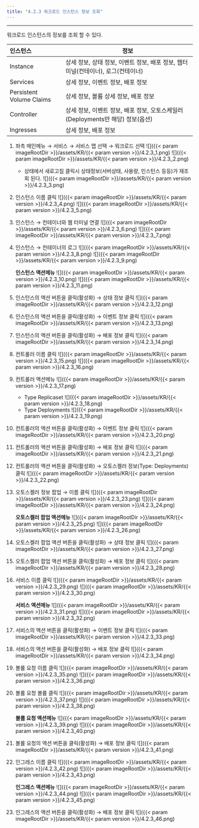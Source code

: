 ```yaml
---
title: "4.2.3 워크로드 인스턴스 정보 조회"
---
```


---
워크로드 인스턴스의 정보를 조회 할 수 있다.

| **인스턴스**               | **정보**                                                |
| :----------------------- | ----------------------------------------------------- |
| Instance                 | 상세 정보, 상태 정보, 이벤트 정보, 배포 정보, 웹터미널\(컨테이너\), 로그\(컨테이너\) |
| Services                 | 상세 정보, 이벤트 정보, 배포 정보                                  |
| Persistent Volume Claims | 상세 정보, 볼륨 상세 정보, 배포 정보                                |
| Controller               | 상세 정보, 이벤트 정보, 배포 정보, 오토스케일러(Deployments만 해당) 정보\(옵션\)                 |
| Ingresses                | 상세 정보, 배포 정보                                          |

1. 좌측 메인메뉴 → 서비스 → 서비스 맵 선택 → 워크로드 선택
    ![]({{< param imageRootDir >}}/assets/KR/{{< param version >}}/4.2.3_1.png)
    ![]({{< param imageRootDir >}}/assets/KR/{{< param version >}}/4.2.3_2.png)

    * 상태에서 새로고침 클릭시 상태정보(서버상태, 사용량, 인스턴스 등등)가 재조회 된다.
    ![]({{< param imageRootDir >}}/assets/KR/{{< param version >}}/4.2.3_3.png)


2. 인스턴스 이름 클릭
    ![]({{< param imageRootDir >}}/assets/KR/{{< param version >}}/4.2.3_4.png)
    ![]({{< param imageRootDir >}}/assets/KR/{{< param version >}}/4.2.3_5.png)

3. 인스턴스 → 컨테이너와 웹 터미널 연결
    ![]({{< param imageRootDir >}}/assets/KR/{{< param version >}}/4.2.3_6.png)
    ![]({{< param imageRootDir >}}/assets/KR/{{< param version >}}/4.2.3_7.png)

4. 인스턴스 → 컨테이너의 로그
    ![]({{< param imageRootDir >}}/assets/KR/{{< param version >}}/4.2.3_8.png)
    ![]({{< param imageRootDir >}}/assets/KR/{{< param version >}}/4.2.3_9.png)
    
    **인스턴스 액션메뉴**
    ![]({{< param imageRootDir >}}/assets/KR/{{< param version >}}/4.2.3_10.png)
    ![]({{< param imageRootDir >}}/assets/KR/{{< param version >}}/4.2.3_11.png)

5. 인스턴스의 액션 버튼을 클릭\(활성화\) → 상태 정보 클릭
    ![]({{< param imageRootDir >}}/assets/KR/{{< param version >}}/4.2.3_12.png)

6. 인스턴스의 액션 버튼을 클릭\(활성화\) → 이벤트 정보 클릭
    ![]({{< param imageRootDir >}}/assets/KR/{{< param version >}}/4.2.3_13.png)

7. 인스턴스의 액션 버튼을 클릭\(활성화\) → 배포 정보 클릭
    ![]({{< param imageRootDir >}}/assets/KR/{{< param version >}}/4.2.3_14.png)

8. 컨트롤러 이름 클릭
    ![]({{< param imageRootDir >}}/assets/KR/{{< param version >}}/4.2.3_15.png)
    ![]({{< param imageRootDir >}}/assets/KR/{{< param version >}}/4.2.3_16.png)

9. 컨트롤러 액션메뉴
    ![]({{< param imageRootDir >}}/assets/KR/{{< param version >}}/4.2.3_17.png)

    * Type Replicaset
    ![]({{< param imageRootDir >}}/assets/KR/{{< param version >}}/4.2.3_18.png)
    * Type Deployments
    ![]({{< param imageRootDir >}}/assets/KR/{{< param version >}}/4.2.3_19.png)
    
10. 컨트롤러의 액션 버튼을 클릭\(활성화\) → 이벤트 정보 클릭
    ![]({{< param imageRootDir >}}/assets/KR/{{< param version >}}/4.2.3_20.png)
    
11. 컨트롤러의 액션 버튼을 클릭\(활성화\) → 배포 정보 클릭
    ![]({{< param imageRootDir >}}/assets/KR/{{< param version >}}/4.2.3_21.png)
    
12. 컨트롤러의 액션 버튼을 클릭\(활성화\) → 오토스켈러 정보(Type: Deployments) 클릭
    ![]({{< param imageRootDir >}}/assets/KR/{{< param version >}}/4.2.3_22.png)
    
13. 오토스켈러 정보 팝업 → 이름 클릭
    ![]({{< param imageRootDir >}}/assets/KR/{{< param version >}}/4.2.3_23.png)
    ![]({{< param imageRootDir >}}/assets/KR/{{< param version >}}/4.2.3_24.png)
    
    **오토스켈러 팝업 액션메뉴**
    ![]({{< param imageRootDir >}}/assets/KR/{{< param version >}}/4.2.3_25.png)
    ![]({{< param imageRootDir >}}/assets/KR/{{< param version >}}/4.2.3_26.png)
    
14. 오토스켈러 팝업 액션 버튼을 클릭\(활성화\) → 상태 정보 클릭
    ![]({{< param imageRootDir >}}/assets/KR/{{< param version >}}/4.2.3_27.png)
    
15. 오토스켈러 팝업 액션 버튼을 클릭\(활성화\) → 배포 정보 클릭
    ![]({{< param imageRootDir >}}/assets/KR/{{< param version >}}/4.2.3_28.png)
        
16. 서비스 이름 클릭
    ![]({{< param imageRootDir >}}/assets/KR/{{< param version >}}/4.2.3_29.png)
    ![]({{< param imageRootDir >}}/assets/KR/{{< param version >}}/4.2.3_30.png)
    
    **서비스 액션메뉴**
    ![]({{< param imageRootDir >}}/assets/KR/{{< param version >}}/4.2.3_31.png)
    ![]({{< param imageRootDir >}}/assets/KR/{{< param version >}}/4.2.3_32.png)
    
17. 서비스의 액션 버튼을 클릭\(활성화\) → 이벤트 정보 클릭
    ![]({{< param imageRootDir >}}/assets/KR/{{< param version >}}/4.2.3_33.png)
    
18. 서비스의 액션 버튼을 클릭\(활성화\) → 배포 정보 클릭
    ![]({{< param imageRootDir >}}/assets/KR/{{< param version >}}/4.2.3_34.png)
    
19. 볼륨 요청 이름 클릭
    ![]({{< param imageRootDir >}}/assets/KR/{{< param version >}}/4.2.3_35.png)
    ![]({{< param imageRootDir >}}/assets/KR/{{< param version >}}/4.2.3_36.png)
    
20. 볼륨 요청 볼륨 클릭
    ![]({{< param imageRootDir >}}/assets/KR/{{< param version >}}/4.2.3_37.png)
    ![]({{< param imageRootDir >}}/assets/KR/{{< param version >}}/4.2.3_38.png)
    
    **볼륨 요청 액션메뉴**
    ![]({{< param imageRootDir >}}/assets/KR/{{< param version >}}/4.2.3_39.png)
    ![]({{< param imageRootDir >}}/assets/KR/{{< param version >}}/4.2.3_40.png)
    
21. 볼륨 요청의 액션 버튼을 클릭\(활성화\) → 배포 정보 클릭
    ![]({{< param imageRootDir >}}/assets/KR/{{< param version >}}/4.2.3_41.png)
        
22. 인그레스 이름 클릭
    ![]({{< param imageRootDir >}}/assets/KR/{{< param version >}}/4.2.3_42.png)
    ![]({{< param imageRootDir >}}/assets/KR/{{< param version >}}/4.2.3_43.png)
    
    **인그레스 액션메뉴**
    ![]({{< param imageRootDir >}}/assets/KR/{{< param version >}}/4.2.3_44.png)
    ![]({{< param imageRootDir >}}/assets/KR/{{< param version >}}/4.2.3_45.png)
    
23. 인그레스의 액션 버튼을 클릭\(활성화\) → 배포 정보 클릭
    ![]({{< param imageRootDir >}}/assets/KR/{{< param version >}}/4.2.3_46.png)
